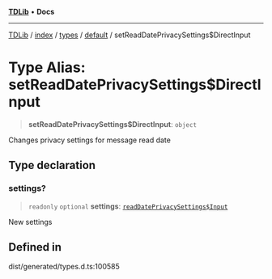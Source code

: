 [**TDLib**](../../../../../../README.md) • **Docs**

***

[TDLib](../../../../../../modules.md) / [index](../../../../../README.md) / [types](../../../README.md) / [default](../README.md) / setReadDatePrivacySettings$DirectInput

# Type Alias: setReadDatePrivacySettings$DirectInput

> **setReadDatePrivacySettings$DirectInput**: `object`

Changes privacy settings for message read date

## Type declaration

### settings?

> `readonly` `optional` **settings**: [`readDatePrivacySettings$Input`](readDatePrivacySettings$Input.md)

New settings

## Defined in

dist/generated/types.d.ts:100585
